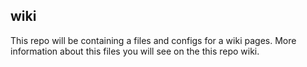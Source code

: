 ## wiki
This repo will be containing a files and configs for a wiki pages. 
More information about this files you will see on the this repo wiki.  
